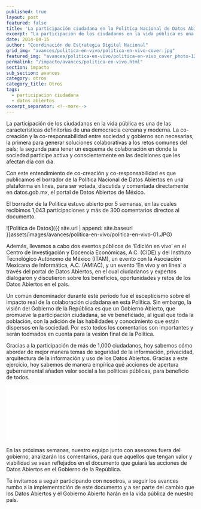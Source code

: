 ```yaml
---
published: true
layout: post
featured: false
title: 'La participación ciudadana en la Política Nacional de Datos Abiertos'
excerpt: "La participación de los ciudadanos en la vida pública es una de las características definitorias de una democracia cercana y moderna. La co-creación y la co-responsabilidad entre sociedad y gobierno son necesarias."
date: 2014-04-15
author: "Coordinación de Estrategia Digital Nacional"
grid_img: "avances/politica-en-vivo/politica-en-vivo-cover.jpg"
featured_img: "avances/politica-en-vivo/politica-en-vivo_cover_photo-1280x440.jpg"
permalink: "/impacto/avances/politica-en-vivo.html"
section: impacto
sub_section: avances
category: otros
category_title: Otros
tags:
  - participacion ciudadana
  - datos abiertos
excerpt_separator: <!--more-->
---
```


La participación de los ciudadanos en la vida pública es una de las características definitorias de una democracia cercana y moderna. La co-creación y la co-responsabilidad entre sociedad y gobierno son necesarias, la primera para generar soluciones colaborativas a los retos comunes del país; la segunda para tener un esquema de colaboración en donde la sociedad participe activa y conscientemente en las decisiones que les afectan día con día.

<!--more-->

Con este entendimiento de co-creación y co-responsabilidad es que publicamos el borrador de la Política Nacional de Datos Abiertos en una plataforma en línea, para ser votada, discutida y comentada directamente en datos.gob.mx, el portal de Datos Abiertos de México.

El borrador de la Política estuvo abierto por 5 semanas, en las cuales recibimos 1,043 participaciones y más de 300 comentarios directos al documento.

![Politica de Datos]({{ site.url | append: site.baseurl }}assets/images/avances/politica-en-vivo/politica-en-vivo-01.JPG)

Además, llevamos a cabo dos eventos públicos de ‘Edición en vivo’ en el Centro de Investigación y Docencia Económicas, A.C. (CIDE) y del Instituto Tecnológico Autónomo de México (ITAM), un evento con la Asociación Mexicana de Informática, A.C. (AMIAC), y un evento ‘En vivo y en línea’ a través del portal de Datos Abiertos, en el cual ciudadanos y expertos dialogaron y discutieron sobre los beneficios, oportunidades y retos de los Datos Abiertos en el país.

Un común denominador durante este periodo fue el escepticismo sobre el impacto real de la colaboración ciudadana en esta Política. Sin embargo, la visión del Gobierno de la República es que un Gobierno Abierto, que promueve la participación ciudadana, se ve beneficiado, al igual que toda la población, con la adición de las habilidades y conocimiento que están dispersos en la sociedad. Por esto todos los comentarios son importantes y serán todmados en cuenta para la vesión final de la Política.

Gracias a la participación de más de 1,000 ciudadanos, hoy sabemos cómo abordar de mejor manera temas de seguridad de la información, privacidad, arquitectura de la información y uso de los Datos Abiertos. Gracias a este ejercicio, hoy sabemos de manera empírica qué acciones de apertura gubernamental añaden valor social a las políticas públicas, para beneficio de todos.

<div class="video">
  <iframe src="//www.youtube.com/embed/VlEAMTFdb_A?rel=0&amp;controls=0&amp;showinfo=0" frameborder="0" allowfullscreen></iframe>
</div>

En las próximas semanas, nuestro equipo junto con asesores fuera del gobierno, analizarán los comentarios, para que aquellos que tengan valor y viabilidad se vean reflejados en el documento que guiará las acciones de Datos Abiertos en el Gobierno de la República.

Te invitamos a seguir participando con nosotros, a seguir los avances rumbo a la implementación de este documento y a ser parte del cambio que los Datos Abiertos y el Gobierno Abierto harán en la vida pública de nuestro país.
